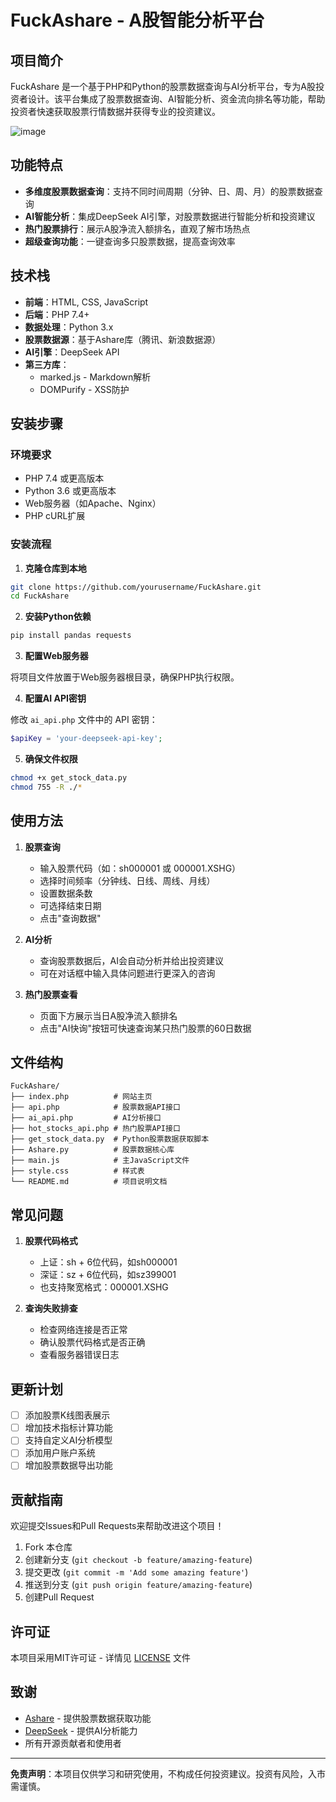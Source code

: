 # FuckAshare - A股智能分析平台

## 项目简介

FuckAshare 是一个基于PHP和Python的股票数据查询与AI分析平台，专为A股投资者设计。该平台集成了股票数据查询、AI智能分析、资金流向排名等功能，帮助投资者快速获取股票行情数据并获得专业的投资建议。

![image](https://github.com/user-attachments/assets/4264dc74-e581-46ee-a002-37a6adf563b6)


## 功能特点

- **多维度股票数据查询**：支持不同时间周期（分钟、日、周、月）的股票数据查询
- **AI智能分析**：集成DeepSeek AI引擎，对股票数据进行智能分析和投资建议
- **热门股票排行**：展示A股净流入额排名，直观了解市场热点
- **超级查询功能**：一键查询多只股票数据，提高查询效率

## 技术栈

- **前端**：HTML, CSS, JavaScript
- **后端**：PHP 7.4+
- **数据处理**：Python 3.x
- **股票数据源**：基于Ashare库（腾讯、新浪数据源）
- **AI引擎**：DeepSeek API
- **第三方库**：
  - marked.js - Markdown解析
  - DOMPurify - XSS防护

## 安装步骤

### 环境要求

- PHP 7.4 或更高版本
- Python 3.6 或更高版本
- Web服务器（如Apache、Nginx）
- PHP cURL扩展

### 安装流程

1. **克隆仓库到本地**

```bash
git clone https://github.com/yourusername/FuckAshare.git
cd FuckAshare
```

2. **安装Python依赖**

```bash
pip install pandas requests
```

3. **配置Web服务器**

将项目文件放置于Web服务器根目录，确保PHP执行权限。

4. **配置AI API密钥**

修改 `ai_api.php` 文件中的 API 密钥：

```php
$apiKey = 'your-deepseek-api-key';
```

5. **确保文件权限**

```bash
chmod +x get_stock_data.py
chmod 755 -R ./*
```

## 使用方法

1. **股票查询**
   - 输入股票代码（如：sh000001 或 000001.XSHG）
   - 选择时间频率（分钟线、日线、周线、月线）
   - 设置数据条数
   - 可选择结束日期
   - 点击"查询数据"

2. **AI分析**
   - 查询股票数据后，AI会自动分析并给出投资建议
   - 可在对话框中输入具体问题进行更深入的咨询

3. **热门股票查看**
   - 页面下方展示当日A股净流入额排名
   - 点击"AI快询"按钮可快速查询某只热门股票的60日数据

## 文件结构

```
FuckAshare/
├── index.php          # 网站主页
├── api.php            # 股票数据API接口
├── ai_api.php         # AI分析接口
├── hot_stocks_api.php # 热门股票API接口
├── get_stock_data.py  # Python股票数据获取脚本
├── Ashare.py          # 股票数据核心库
├── main.js            # 主JavaScript文件
├── style.css          # 样式表
└── README.md          # 项目说明文档
```

## 常见问题

1. **股票代码格式**
   - 上证：sh + 6位代码，如sh000001
   - 深证：sz + 6位代码，如sz399001
   - 也支持聚宽格式：000001.XSHG

2. **查询失败排查**
   - 检查网络连接是否正常
   - 确认股票代码格式是否正确
   - 查看服务器错误日志

## 更新计划

- [ ] 添加股票K线图表展示
- [ ] 增加技术指标计算功能
- [ ] 支持自定义AI分析模型
- [ ] 添加用户账户系统
- [ ] 增加股票数据导出功能

## 贡献指南

欢迎提交Issues和Pull Requests来帮助改进这个项目！

1. Fork 本仓库
2. 创建新分支 (`git checkout -b feature/amazing-feature`)
3. 提交更改 (`git commit -m 'Add some amazing feature'`)
4. 推送到分支 (`git push origin feature/amazing-feature`)
5. 创建Pull Request

## 许可证

本项目采用MIT许可证 - 详情见 [LICENSE](LICENSE) 文件

## 致谢

- [Ashare](https://github.com/mpquant/Ashare) - 提供股票数据获取功能
- [DeepSeek](https://www.deepseek.com/) - 提供AI分析能力
- 所有开源贡献者和使用者

---

**免责声明**：本项目仅供学习和研究使用，不构成任何投资建议。投资有风险，入市需谨慎。
